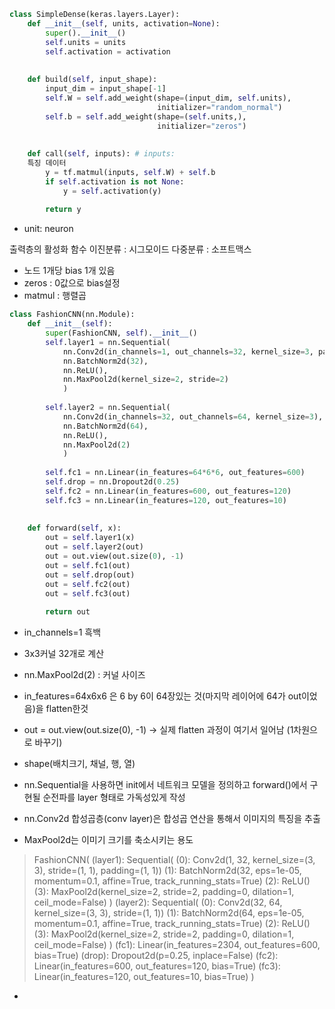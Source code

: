 
```python
class SimpleDense(keras.layers.Layer):
    def __init__(self, units, activation=None):
        super().__init__()
        self.units = units
        self.activation = activation
    
    
    def build(self, input_shape):
        input_dim = input_shape[-1]
        self.W = self.add_weight(shape=(input_dim, self.units),
                                 initializer="random_normal")
        self.b = self.add_weight(shape=(self.units,),
                                 initializer="zeros")
        
    
    def call(self, inputs): # inputs: 
    특징 데이터
        y = tf.matmul(inputs, self.W) + self.b
        if self.activation is not None:
            y = self.activation(y)
            
        return y
```

- unit: neuron

출력층의 활성화 함수
이진분류 : 시그모이드
다중분류 :  소프트맥스

- 노드 1개당 bias 1개 있음
- zeros : 0값으로 bias설정
- matmul : 행렬곱



```python
class FashionCNN(nn.Module):
    def __init__(self):
        super(FashionCNN, self).__init__()
        self.layer1 = nn.Sequential(
            nn.Conv2d(in_channels=1, out_channels=32, kernel_size=3, padding=1),
            nn.BatchNorm2d(32),
            nn.ReLU(),
            nn.MaxPool2d(kernel_size=2, stride=2)
            )
        
        self.layer2 = nn.Sequential(
            nn.Conv2d(in_channels=32, out_channels=64, kernel_size=3),
            nn.BatchNorm2d(64),
            nn.ReLU(),
            nn.MaxPool2d(2)
            )
        
        self.fc1 = nn.Linear(in_features=64*6*6, out_features=600)
        self.drop = nn.Dropout2d(0.25)
        self.fc2 = nn.Linear(in_features=600, out_features=120)
        self.fc3 = nn.Linear(in_features=120, out_features=10)
        
    
    def forward(self, x):
        out = self.layer1(x)
        out = self.layer2(out)
        out = out.view(out.size(0), -1)
        out = self.fc1(out)
        out = self.drop(out)
        out = self.fc2(out)
        out = self.fc3(out)
        
        return out
```

- in_channels=1 흑백
- 3x3커널 32개로 계산
- nn.MaxPool2d(2) : 커널 사이즈
- in_features=64x6x6 은 6 by 6이 64장있는 것(마지막 레이어에 64가 out이었음)을 flatten한것
- out = out.view(out.size(0), -1)
  -> 실제 flatten 과정이 여기서 일어남 (1차원으로 바꾸기)

- shape(배치크기, 채널, 행, 열)
- nn.Sequential을 사용하면 init에서 네트워크 모델을 정의하고 forward()에서 구현될 순전파를 layer 형태로 가독성있게 작성
- nn.Conv2d 합성곱층(conv layer)은 합성곱 연산을 통해서 이미지의 특징을 추출
- MaxPool2d는 이미기 크기를 축소시키는 용도



>FashionCNN(
  (layer1): Sequential(
    (0): Conv2d(1, 32, kernel_size=(3, 3), stride=(1, 1), padding=(1, 1))
    (1): BatchNorm2d(32, eps=1e-05, momentum=0.1, affine=True, track_running_stats=True)
    (2): ReLU()
    (3): MaxPool2d(kernel_size=2, stride=2, padding=0, dilation=1, ceil_mode=False)
  )
  (layer2): Sequential(
    (0): Conv2d(32, 64, kernel_size=(3, 3), stride=(1, 1))
    (1): BatchNorm2d(64, eps=1e-05, momentum=0.1, affine=True, track_running_stats=True)
    (2): ReLU()
    (3): MaxPool2d(kernel_size=2, stride=2, padding=0, dilation=1, ceil_mode=False)
  )
  (fc1): Linear(in_features=2304, out_features=600, bias=True)
  (drop): Dropout2d(p=0.25, inplace=False)
  (fc2): Linear(in_features=600, out_features=120, bias=True)
  (fc3): Linear(in_features=120, out_features=10, bias=True)
)

- 